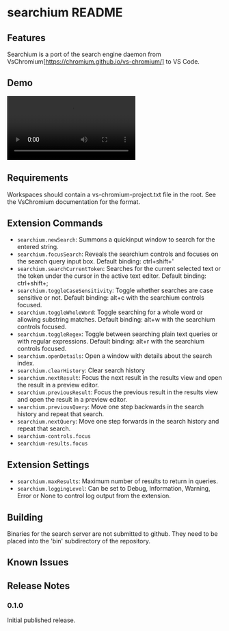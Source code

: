 # searchium README

## Features

Searchium is a port of the search engine daemon from VsChromium[https://chromium.github.io/vs-chromium/] to VS Code.

## Demo

<video src="https://user-images.githubusercontent.com/791661/229328943-034baa3c-8909-4bfe-8cca-e4d3da5668a1.mp4"></video>

## Requirements

Workspaces should contain a vs-chromium-project.txt file in the root. See the VsChromium documentation for the format.

## Extension Commands

* `searchium.newSearch`: Summons a quickinput window to search for the entered string.
* `searchium.focusSearch`: Reveals the searchium controls and focuses on the search query input box. Default binding: ctrl+shift+'
* `searchium.searchCurrentToken`: Searches for the current selected text or the token under the cursor in the active text editor. Default binding: ctrl+shift+;
* `searchium.toggleCaseSensitivity`: Toggle whether searches are case sensitive or not. Default binding: alt+c with the searchium controls focused.
* `searchium.toggleWholeWord`: Toggle searching for a whole word or allowing substring matches. Default binding: alt+w with the searchium controls focused.
* `searchium.toggleRegex`: Toggle between searching plain text queries or with regular expressions. Default binding: alt+r with the searchium controls focused.
* `searchium.openDetails`: Open a window with details about the search index.
* `searchium.clearHistory`: Clear search history
* `searchium.nextResult`: Focus the next result in the results view and open the result in a preview editor.
* `searchium.previousResult`: Focus the previous result in the results view and open the result in a preview editor.
* `searchium.previousQuery`: Move one step backwards in the search history and repeat that search.
* `searchium.nextQuery`: Move one step forwards in the search history and repeat that search.
* `searchium-controls.focus` 
* `searchium-results.focus` 

## Extension Settings

* `searchium.maxResults`: Maximum number of results to return in queries.
* `searchium.loggingLevel`: Can be set to Debug, Information, Warning, Error or None to control log output from the extension.

## Building 

Binaries for the search server are not submitted to github. They need to be placed into the 'bin' subdirectory of the repository.

## Known Issues

## Release Notes

### 0.1.0

Initial published release.
